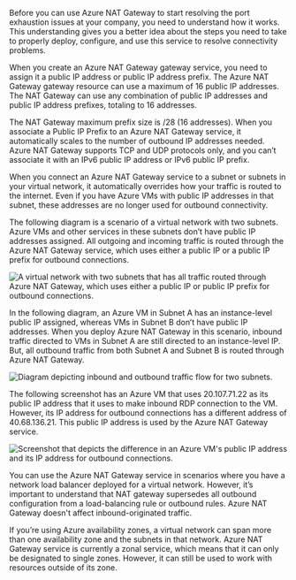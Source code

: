 
Before you can use Azure NAT Gateway to start resolving the port exhaustion issues at your company, you need to understand how it works. This understanding gives you a better idea about the steps you need to take to properly deploy, configure, and use this service to resolve connectivity problems.

When you create an Azure NAT Gateway gateway service, you need to assign it a public IP address or public IP address prefix. The Azure NAT Gateway gateway resource can use a maximum of 16 public IP addresses. The NAT Gateway can use any combination of public IP addresses and public IP address prefixes, totaling to 16 addresses.

The NAT Gateway maximum prefix size is /28 (16 addresses). When you associate a Public IP Prefix to an Azure NAT Gateway service, it automatically scales to the number of outbound IP addresses needed. Azure NAT Gateway supports TCP and UDP protocols only, and you can’t associate it with an IPv6 public IP address or IPv6 public IP prefix.

When you connect an Azure NAT Gateway service to a subnet or subnets in your virtual network, it automatically overrides how your traffic is routed to the internet. Even if you have Azure VMs with public IP addresses in that subnet, these addresses are no longer used for outbound connectivity.

The following diagram is a scenario of a virtual network with two subnets. Azure VMs and other services in these subnets don’t have public IP addresses assigned. All outgoing and incoming traffic is routed through the Azure NAT Gateway service, which uses either a public IP or a public IP prefix for outbound connections.

![A virtual network with two subnets that has all traffic routed through Azure NAT Gateway, which uses either a public IP or public IP prefix for outbound connections.](https://learn.microsoft.com/en-us/training/modules/intro-to-azure-nat-gateway/media/4-virtual-network-scenario.svg)

In the following diagram, an Azure VM in Subnet A has an instance-level public IP assigned, whereas VMs in Subnet B don’t have public IP addresses. When you deploy Azure NAT Gateway in this scenario, inbound traffic directed to VMs in Subnet A are still directed to an instance-level IP. But, all outbound traffic from both Subnet A and Subnet B is routed through Azure NAT Gateway.

![Diagram depicting inbound and outbound traffic flow for two subnets.](https://learn.microsoft.com/en-us/training/modules/intro-to-azure-nat-gateway/media/4-inbound-outbound.svg)

The following screenshot has an Azure VM that uses 20.107.71.22 as its public IP address that it uses to make inbound RDP connection to the VM. However, its IP address for outbound connections has a different address of 40.68.136.21. This public IP address is used by the Azure NAT Gateway service.

![Screenshot that depicts the difference in an Azure VM's public IP address and its IP address for outbound connections.](https://learn.microsoft.com/en-us/training/modules/intro-to-azure-nat-gateway/media/4-ip-address.png)

You can use the Azure NAT Gateway service in scenarios where you have a network load balancer deployed for a virtual network. However, it’s important to understand that NAT gateway supersedes all outbound configuration from a load-balancing rule or outbound rules. Azure NAT Gateway doesn't affect inbound-originated traffic.

If you’re using Azure availability zones, a virtual network can span more than one availability zone and the subnets in that network. Azure NAT Gateway service is currently a zonal service, which means that it can only be designated to single zones. However, it can still be used to work with resources outside of its zone.